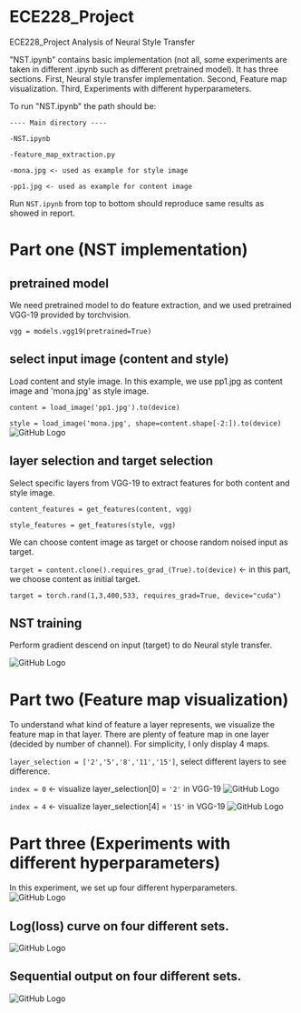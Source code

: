 # ECE228_Project
ECE228_Project Analysis of Neural Style Transfer

"NST.ipynb" contains basic implementation (not all, some experiments are taken in different .ipynb such as different pretrained model).
It has three sections. First, Neural style transfer implementation. Second, Feature map visualization. Third, Experiments with different hyperparameters.

To run "NST.ipynb" the path should be:
```
---- Main directory ----

-NST.ipynb

-feature_map_extraction.py

-mona.jpg <- used as example for style image

-pp1.jpg <- used as example for content image
```
Run ```NST.ipynb``` from top to bottom should reproduce same results as showed in report.

# Part one (NST implementation)
## pretrained model
We need pretrained model to do feature extraction, and we used pretrained VGG-19 provided by torchvision.

```vgg = models.vgg19(pretrained=True)```

## select input image (content and style)
Load content and style image. In this example, we use pp1.jpg as content image and 'mona.jpg' as style image.

```content = load_image('pp1.jpg').to(device)```

```style = load_image('mona.jpg', shape=content.shape[-2:]).to(device)```
![GitHub Logo](/image/NST_input.png)

## layer selection and target selection
Select specific layers from VGG-19 to extract features for both content and style image.

```content_features = get_features(content, vgg)```

```style_features = get_features(style, vgg)```

We can choose content image as target or choose random noised input as target.

```target = content.clone().requires_grad_(True).to(device)``` <- in this part, we choose content as initial target.

```target = torch.rand(1,3,400,533, requires_grad=True, device="cuda")```

## NST training
Perform gradient descend on input (target) to do Neural style transfer.

![GitHub Logo](/image/NST_result.png)

# Part two (Feature map visualization)
To understand what kind of feature a layer represents, we visualize the feature map in that layer.
There are plenty of feature map in one layer (decided by number of channel). For simplicity, I only display 4 maps.

```layer_selection = ['2','5','8','11','15']```, select different layers to see difference.

```index = 0``` <- visualize layer_selection[0] = ```'2'``` in VGG-19
![GitHub Logo](/image/moan_fmap_0.png)

```index = 4``` <- visualize layer_selection[4] = ```'15'``` in VGG-19
![GitHub Logo](/image/moan_fmap_4.png)

# Part three (Experiments with different hyperparameters)
In this experiment, we set up four different hyperparameters.
![GitHub Logo](/image/Parameter_set.JPG)
## Log(loss) curve on four different sets.
![GitHub Logo](/image/loss_curve.png)

## Sequential output on four different sets.
![GitHub Logo](/image/result_small_image.png)
